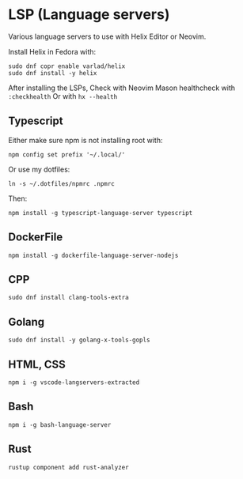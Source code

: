 # LSP (Language servers)

Various language servers to use with Helix Editor or Neovim.

Install Helix in Fedora with:

```
sudo dnf copr enable varlad/helix
sudo dnf install -y helix
```

After installing the LSPs,
Check with Neovim Mason healthcheck with `:checkhealth`
Or with `hx --health`

## Typescript

Either make sure npm is not installing root with:

```
npm config set prefix '~/.local/'
```

Or use my dotfiles:

```
ln -s ~/.dotfiles/npmrc .npmrc
```

Then:

```
npm install -g typescript-language-server typescript
```

## DockerFile

```
npm install -g dockerfile-language-server-nodejs
```

## CPP

```
sudo dnf install clang-tools-extra
```

## Golang

```
sudo dnf install -y golang-x-tools-gopls
```

## HTML, CSS

```
npm i -g vscode-langservers-extracted
```

## Bash

```
npm i -g bash-language-server
```

## Rust

```
rustup component add rust-analyzer
```